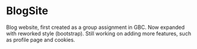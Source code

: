 # BlogSite

Blog website, first created as a group assignment in GBC. 
Now expanded with reworked style (bootstrap). Still working on adding more features, such as profile page and cookies. 

